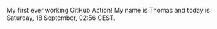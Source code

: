 My first ever working GitHub Action!
My name is Thomas and today is Saturday, 18 September, 02:56 CEST. 
